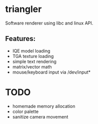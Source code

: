 # triangler

Software renderer using libc and linux API.

## Features:
- IQE model loading
- TGA texture loading
- simple text rendering
- matrix/vector math
- mouse/keyboard input via /dev/input*

# TODO
- homemade memory allocation
- color palette
- sanitize camera movement
